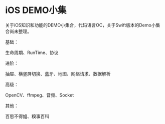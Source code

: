# iOS DEMO小集
关于iOS知识和功能的DEMO小集合，代码语言OC，关于Swift版本的Demo小集合尚未整理。

基础：

生命周期、RunTime、协议

进阶：

抽屉、横竖屏切换、蓝牙、地图、网络请求、数据解析

高级：

OpenCV、ffmpeg、音频、Socket

其他：

百思不得姐、糗事百科





